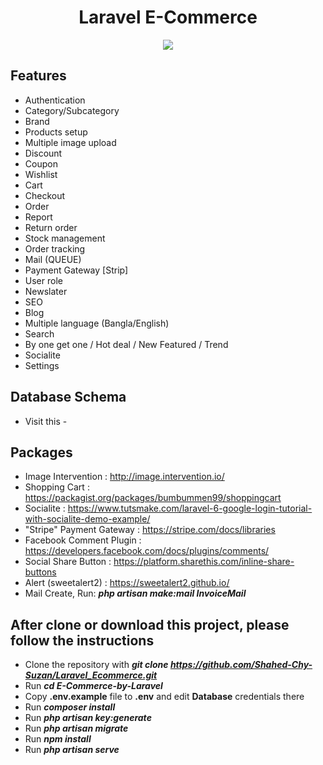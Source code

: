 <div align="center">
  
# Laravel E-Commerce

</div>

<p align="center"><img src="https://www.google.com/imgres?imgurl=https%3A%2F%2Fi2.wp.com%2Fwp.laravel-news.com%2Fwp-content%2Fuploads%2F2015%2F05%2Fbanner.png%3Fresize%3D2200%252C1125&imgrefurl=https%3A%2F%2Flaravel-news.com%2Flaravel-and-e-commerce&tbnid=f_o61kOjVRNSnM&vet=10CIcBEDMo7AJqFwoTCIj8877ZluwCFQAAAAAdAAAAABAE..i&docid=ShvgVYTXJs8JVM&w=800&h=216&q=laravel%20ecommerce&ved=0CIcBEDMo7AJqFwoTCIj8877ZluwCFQAAAAAdAAAAABAE"></p>

## Features

- Authentication
- Category/Subcategory
- Brand
- Products setup
- Multiple image upload
- Discount
- Coupon
- Wishlist
- Cart
- Checkout
- Order
- Report
- Return order
- Stock management
- Order tracking
- Mail (QUEUE)
- Payment Gateway [Strip] 
- User role
- Newslater
- SEO
- Blog
- Multiple language (Bangla/English)
- Search
- By one get one / Hot deal / New Featured / Trend
- Socialite
- Settings

## Database Schema

- Visit this - 

## Packages

- Image Intervention : http://image.intervention.io/
- Shopping Cart      : https://packagist.org/packages/bumbummen99/shoppingcart
- Socialite          : https://www.tutsmake.com/laravel-6-google-login-tutorial-with-socialite-demo-example/
- "Stripe" Payment Gateway : https://stripe.com/docs/libraries
- Facebook Comment Plugin : https://developers.facebook.com/docs/plugins/comments/
- Social Share Button : https://platform.sharethis.com/inline-share-buttons
- Alert (sweetalert2) : https://sweetalert2.github.io/
- Mail Create, Run: **_php artisan make:mail InvoiceMail_**

## After clone or download this project, please follow the instructions

- Clone the repository with **_git clone https://github.com/Shahed-Chy-Suzan/Laravel_Ecommerce.git_**
- Run **_cd E-Commerce-by-Laravel_**
- Copy **.env.example** file to **.env** and edit **Database** credentials there
- Run **_composer install_**
- Run **_php artisan key:generate_**
- Run **_php artisan migrate_**
- Run **_npm install_**
- Run **_php artisan serve_**
